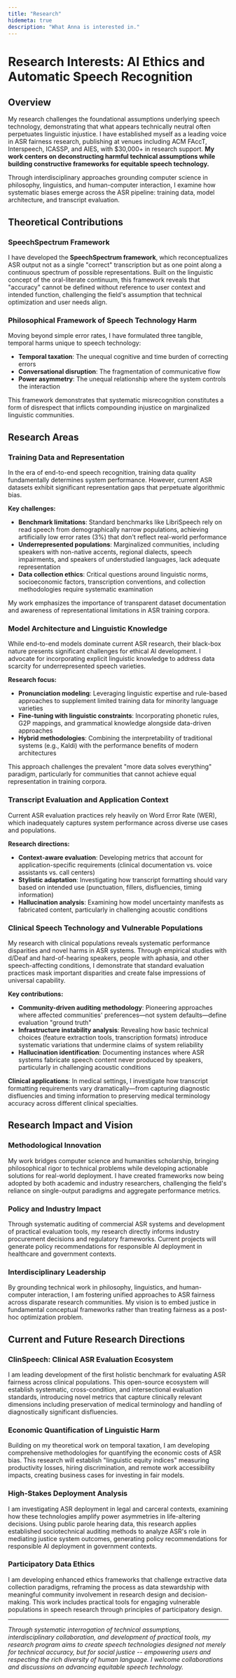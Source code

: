 ```yaml
---
title: "Research"
hidemeta: true
description: "What Anna is interested in."
---
```


# Research Interests: AI Ethics and Automatic Speech Recognition

## Overview

My research challenges the foundational assumptions underlying speech technology, demonstrating that what appears technically neutral often perpetuates linguistic injustice. I have established myself as a leading voice in ASR fairness research, publishing at venues including ACM FAccT, Interspeech, ICASSP, and AIES, with $30,000+ in research support. **My work centers on deconstructing harmful technical assumptions while building constructive frameworks for equitable speech technology.**

Through interdisciplinary approaches grounding computer science in philosophy, linguistics, and human-computer interaction, I examine how systematic biases emerge across the ASR pipeline: training data, model architecture, and transcript evaluation.

## Theoretical Contributions

### SpeechSpectrum Framework
I have developed the **SpeechSpectrum framework**, which reconceptualizes ASR output not as a single "correct" transcription but as one point along a continuous spectrum of possible representations. Built on the linguistic concept of the oral-literate continuum, this framework reveals that "accuracy" cannot be defined without reference to user context and intended function, challenging the field's assumption that technical optimization and user needs align.

### Philosophical Framework of Speech Technology Harm
Moving beyond simple error rates, I have formulated three tangible, temporal harms unique to speech technology:
- **Temporal taxation**: The unequal cognitive and time burden of correcting errors
- **Conversational disruption**: The fragmentation of communicative flow  
- **Power asymmetry**: The unequal relationship where the system controls the interaction

This framework demonstrates that systematic misrecognition constitutes a form of disrespect that inflicts compounding injustice on marginalized linguistic communities.

## Research Areas

### Training Data and Representation

In the era of end-to-end speech recognition, training data quality fundamentally determines system performance. However, current ASR datasets exhibit significant representation gaps that perpetuate algorithmic bias.

**Key challenges:**
- **Benchmark limitations**: Standard benchmarks like LibriSpeech rely on read speech from demographically narrow populations, achieving artificially low error rates (3%) that don't reflect real-world performance
- **Underrepresented populations**: Marginalized communities, including speakers with non-native accents, regional dialects, speech impairments, and speakers of understudied languages, lack adequate representation
- **Data collection ethics**: Critical questions around linguistic norms, socioeconomic factors, transcription conventions, and collection methodologies require systematic examination

My work emphasizes the importance of transparent dataset documentation and awareness of representational limitations in ASR training corpora.

### Model Architecture and Linguistic Knowledge

While end-to-end models dominate current ASR research, their black-box nature presents significant challenges for ethical AI development. I advocate for incorporating explicit linguistic knowledge to address data scarcity for underrepresented speech varieties.

**Research focus:**
- **Pronunciation modeling**: Leveraging linguistic expertise and rule-based approaches to supplement limited training data for minority language varieties
- **Fine-tuning with linguistic constraints**: Incorporating phonetic rules, G2P mappings, and grammatical knowledge alongside data-driven approaches
- **Hybrid methodologies**: Combining the interpretability of traditional systems (e.g., Kaldi) with the performance benefits of modern architectures

This approach challenges the prevalent "more data solves everything" paradigm, particularly for communities that cannot achieve equal representation in training corpora.

### Transcript Evaluation and Application Context

Current ASR evaluation practices rely heavily on Word Error Rate (WER), which inadequately captures system performance across diverse use cases and populations.

**Research directions:**
- **Context-aware evaluation**: Developing metrics that account for application-specific requirements (clinical documentation vs. voice assistants vs. call centers)
- **Stylistic adaptation**: Investigating how transcript formatting should vary based on intended use (punctuation, fillers, disfluencies, timing information)
- **Hallucination analysis**: Examining how model uncertainty manifests as fabricated content, particularly in challenging acoustic conditions

### Clinical Speech Technology and Vulnerable Populations

My research with clinical populations reveals systematic performance disparities and novel harms in ASR systems. Through empirical studies with d/Deaf and hard-of-hearing speakers, people with aphasia, and other speech-affecting conditions, I demonstrate that standard evaluation practices mask important disparities and create false impressions of universal capability.

**Key contributions:**
- **Community-driven auditing methodology**: Pioneering approaches where affected communities' preferences—not system defaults—define evaluation "ground truth"
- **Infrastructure instability analysis**: Revealing how basic technical choices (feature extraction tools, transcription formats) introduce systematic variations that undermine claims of system reliability
- **Hallucination identification**: Documenting instances where ASR systems fabricate speech content never produced by speakers, particularly in challenging acoustic conditions

**Clinical applications**: In medical settings, I investigate how transcript formatting requirements vary dramatically—from capturing diagnostic disfluencies and timing information to preserving medical terminology accuracy across different clinical specialties.

## Research Impact and Vision

### Methodological Innovation
My work bridges computer science and humanities scholarship, bringing philosophical rigor to technical problems while developing actionable solutions for real-world deployment. I have created frameworks now being adopted by both academic and industry researchers, challenging the field's reliance on single-output paradigms and aggregate performance metrics.

### Policy and Industry Impact
Through systematic auditing of commercial ASR systems and development of practical evaluation tools, my research directly informs industry procurement decisions and regulatory frameworks. Current projects will generate policy recommendations for responsible AI deployment in healthcare and government contexts.

### Interdisciplinary Leadership
By grounding technical work in philosophy, linguistics, and human-computer interaction, I am fostering unified approaches to ASR fairness across disparate research communities. My vision is to embed justice in fundamental conceptual frameworks rather than treating fairness as a post-hoc optimization problem.

## Current and Future Research Directions

### ClinSpeech: Clinical ASR Evaluation Ecosystem
I am leading development of the first holistic benchmark for evaluating ASR fairness across clinical populations. This open-source ecosystem will establish systematic, cross-condition, and intersectional evaluation standards, introducing novel metrics that capture clinically relevant dimensions including preservation of medical terminology and handling of diagnostically significant disfluencies.

### Economic Quantification of Linguistic Harm
Building on my theoretical work on temporal taxation, I am developing comprehensive methodologies for quantifying the economic costs of ASR bias. This research will establish "linguistic equity indices" measuring productivity losses, hiring discrimination, and remote work accessibility impacts, creating business cases for investing in fair models.

### High-Stakes Deployment Analysis
I am investigating ASR deployment in legal and carceral contexts, examining how these technologies amplify power asymmetries in life-altering decisions. Using public parole hearing data, this research applies established sociotechnical auditing methods to analyze ASR's role in mediating justice system outcomes, generating policy recommendations for responsible AI deployment in government contexts.

### Participatory Data Ethics
I am developing enhanced ethics frameworks that challenge extractive data collection paradigms, reframing the process as data stewardship with meaningful community involvement in research design and decision-making. This work includes practical tools for engaging vulnerable populations in speech research through principles of participatory design.

---

*Through systematic interrogation of technical assumptions, interdisciplinary collaboration, and development of practical tools, my research program aims to create speech technologies designed not merely for technical accuracy, but for social justice -- empowering users and respecting the rich diversity of human language. I welcome collaborations and discussions on advancing equitable speech technology.*